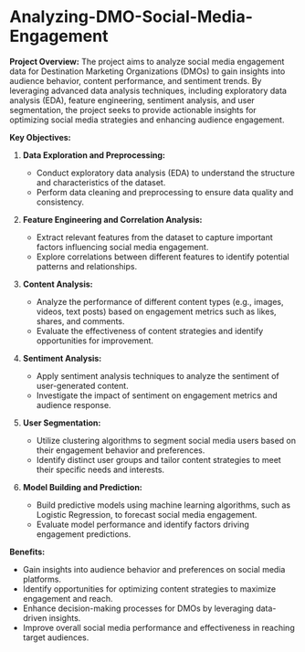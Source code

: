 # Analyzing-DMO-Social-Media-Engagement

**Project Overview:**
The project aims to analyze social media engagement data for Destination Marketing Organizations (DMOs) to gain insights into audience behavior, content performance, and sentiment trends. By leveraging advanced data analysis techniques, including exploratory data analysis (EDA), feature engineering, sentiment analysis, and user segmentation, the project seeks to provide actionable insights for optimizing social media strategies and enhancing audience engagement.

**Key Objectives:**
1. **Data Exploration and Preprocessing:**
   - Conduct exploratory data analysis (EDA) to understand the structure and characteristics of the dataset.
   - Perform data cleaning and preprocessing to ensure data quality and consistency.

2. **Feature Engineering and Correlation Analysis:**
   - Extract relevant features from the dataset to capture important factors influencing social media engagement.
   - Explore correlations between different features to identify potential patterns and relationships.

3. **Content Analysis:**
   - Analyze the performance of different content types (e.g., images, videos, text posts) based on engagement metrics such as likes, shares, and comments.
   - Evaluate the effectiveness of content strategies and identify opportunities for improvement.

4. **Sentiment Analysis:**
   - Apply sentiment analysis techniques to analyze the sentiment of user-generated content.
   - Investigate the impact of sentiment on engagement metrics and audience response.

5. **User Segmentation:**
   - Utilize clustering algorithms to segment social media users based on their engagement behavior and preferences.
   - Identify distinct user groups and tailor content strategies to meet their specific needs and interests.

6. **Model Building and Prediction:**
   - Build predictive models using machine learning algorithms, such as Logistic Regression, to forecast social media engagement.
   - Evaluate model performance and identify factors driving engagement predictions.

**Benefits:**
- Gain insights into audience behavior and preferences on social media platforms.
- Identify opportunities for optimizing content strategies to maximize engagement and reach.
- Enhance decision-making processes for DMOs by leveraging data-driven insights.
- Improve overall social media performance and effectiveness in reaching target audiences.
